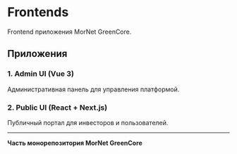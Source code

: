 # Frontends

Frontend приложения MorNet GreenCore.

## Приложения

### 1. Admin UI (Vue 3)
Административная панель для управления платформой.

### 2. Public UI (React + Next.js)
Публичный портал для инвесторов и пользователей.

---

**Часть монорепозитория MorNet GreenCore**
